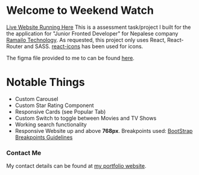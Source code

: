# Welcome to Weekend Watch

[Live Website Running Here](https://weekend-watch-task.netlify.app)
This is a assessment task/project I built for the the application for "Junior Fronted Developer" for Nepalese company [Ramailo Technology](https://np.linkedin.com/company/ramailo-technology?trk=public_jobs_topcard-org-name). As requested, this project only uses React, React-Router and SASS. [react-icons](https://www.npmjs.com/package/react-icons) has been used for icons.

The figma file provided to me to can be found [here](https://xd.adobe.com/view/810b3686-6aa5-40a9-82df-5e9123cac313-d458/).

# Notable Things

- Custom Carousel
- Custom Star Rating Component
- Responsive Cards (see Popular Tab)
- Custom Switch to toggle between Movies and TV Shows
- Working search functionality
- Responsive Website up and above **768px**. Breakpoints used: [BootStrap Breakpoints Guidelines](https://getbootstrap.com/docs/5.0/layout/breakpoints/)

### Contact Me

My contact details can be found at [my portfolio website](https://pravin-singh.netlify.app).
